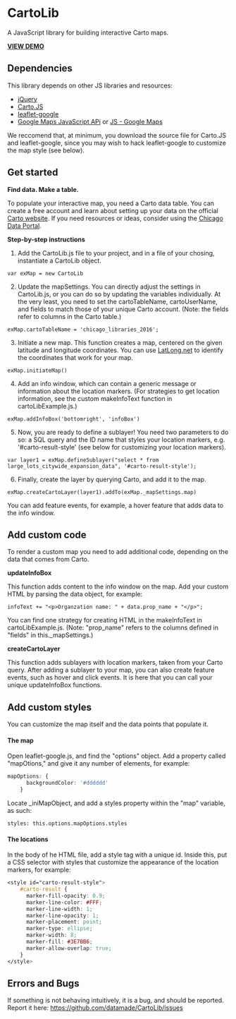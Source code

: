 # CartoLib
A JavaScript library for building interactive Carto maps.

**[VIEW DEMO](https://datamade.github.io/CartoLib/)**

## Dependencies

This library depends on other JS libraries and resources:

* [jQuery](https://jquery.com/)
* [Carto.JS](https://github.com/CartoDB/cartodb.js/)
* [leaflet-google](http://www.matchingnotes.com/javascripts/leaflet-google.js)
* [Google Maps JavaScript APi](https://developers.google.com/maps/documentation/javascript/tutorial) or [JS - Google Maps](http://maps.google.com/maps/api/js)

We reccomend that, at minimum, you download the source file for Carto.JS and leaflet-google, since you may wish to hack leaflet-google to customize the map style (see below).

## Get started
**Find data. Make a table.**

To populate your interactive map, you need a Carto data table. You can create a free account and learn about setting up your data on the official [Carto website](https://carto.com/). If you need resources or ideas, consider using the [Chicago Data Portal](https://data.cityofchicago.org/).

**Step-by-step instructions**

1. Add the CartoLib.js file to your project, and in a file of your chosing, instantiate a CartoLib object.

  ```
  var exMap = new CartoLib
  ```

2. Update the mapSettings. You can directly adjust the settings in CartoLib.js, or you can do so by updating the variables individually. At the very least, you need to set the cartoTableName, cartoUserName, and fields to match those of your unique Carto account. (Note: the fields refer to columns in the Carto table.)

  ```
  exMap.cartoTableName = 'chicago_libraries_2016';
  ```

3. Initiate a new map. This function creates a map, centered on the given latitude and longitude coordinates. You can use [LatLong.net](http://www.latlong.net/) to identify the coordinates that work for your map.

  ```
  exMap.initiateMap()
  ```

4. Add an info window, which can contain a generic message or information about the location markers. (For strategies to get location information, see the custom makeInfoText function in cartoLibExample.js.)

  ```
  exMap.addInfoBox('bottomright', 'infoBox')
  ```

5. Now, you are ready to define a sublayer! You need two parameters to do so: a SQL query and the ID name that styles your location markers, e.g. '#carto-result-style' (see below for customizing your location markers).

  ```
  var layer1 = exMap.defineSublayer("select * from large_lots_citywide_expansion_data", '#carto-result-style');
  ```

6. Finally, create the layer by querying Carto, and add it to the map.

  ```
  exMap.createCartoLayer(layer1).addTo(exMap._mapSettings.map)
  ```

  You can add feature events, for example, a hover feature that adds data to the info window.

## Add custom code

To render a custom map you need to add additional code, depending on the data that comes from Carto.

**updateInfoBox**

This function adds content to the info window on the map. Add your custom HTML by parsing the data object, for example:

```
infoText += "<p>Organzation name: " + data.prop_name + "</p>";
```

You can find one strategy for creating HTML in the makeInfoText in cartoLibExample.js. (Note: "prop_name" refers to the columns defined in "fields" in this._mapSettings.)

**createCartoLayer**

This function adds sublayers with location markers, taken from your Carto query. After adding a sublayer to your map, you can also create feature events, such as hover and click events. It is here that you can call your unique updateInfoBox functions.

## Add custom styles

You can customize the map itself and the data points that populate it.

#### The map

Open leaflet-google.js, and find the "options" object. Add a property called "mapOtions," and give it any number of elements, for example:

```CSS
mapOptions: {
      backgroundColor: '#dddddd'
    }
```

Locate _iniMapObject, and add a styles property within the "map" variable, as such:

```
styles: this.options.mapOptions.styles
```

#### The locations

In the body of he HTML file, add a style tag with a unique id. Inside this, put a CSS selector with styles that customize the appearance of the location markers, for example:

```CSS
<style id="carto-result-style">
    #carto-result {
      marker-fill-opacity: 0.9;
      marker-line-color: #FFF;
      marker-line-width: 1;
      marker-line-opacity: 1;
      marker-placement: point;
      marker-type: ellipse;
      marker-width: 8;
      marker-fill: #3E7BB6;
      marker-allow-overlap: true;
    }
</style>
```

## Errors and Bugs

If something is not behaving intuitively, it is a bug, and should be reported.
Report it here: https://github.com/datamade/CartoLib/issues







